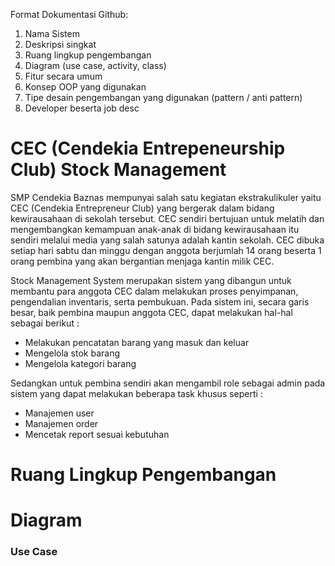 Format Dokumentasi Github:

1. Nama Sistem
2. Deskripsi singkat
3. Ruang lingkup pengembangan
4. Diagram (use case, activity, class)
5. Fitur secara umum
6. Konsep OOP yang digunakan
7. Tipe desain pengembangan yang digunakan (pattern / anti pattern)
8. Developer beserta job desc

# CEC (Cendekia Entrepeneurship Club) Stock Management
SMP Cendekia Baznas mempunyai salah satu kegiatan ekstrakulikuler yaitu CEC (Cendekia Entrepreneur Club) yang bergerak dalam bidang kewirausahaan di sekolah tersebut. 
CEC sendiri bertujuan untuk melatih dan mengembangkan kemampuan anak-anak di bidang kewirausahaan itu sendiri melalui media yang salah satunya adalah kantin sekolah.
CEC dibuka setiap hari sabtu dan minggu dengan anggota berjumlah 14 orang beserta 1 orang pembina yang akan bergantian menjaga kantin milik CEC.

Stock Management System merupakan sistem yang dibangun untuk membantu para anggota CEC dalam melakukan proses penyimpanan, pengendalian inventaris, serta pembukuan. 
Pada sistem ini, secara garis besar, baik pembina maupun anggota CEC, dapat melakukan hal-hal sebagai berikut :
- Melakukan pencatatan barang yang masuk dan keluar
- Mengelola stok barang
- Mengelola kategori barang

Sedangkan untuk pembina sendiri akan mengambil role sebagai admin pada sistem yang dapat melakukan beberapa task khusus seperti :
- Manajemen user
- Manajemen order
- Mencetak report sesuai kebutuhan

# Ruang Lingkup Pengembangan

# Diagram
### Use Case
